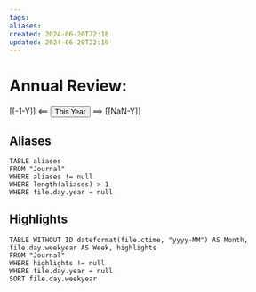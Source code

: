 ```yaml
---
tags: 
aliases: 
created: 2024-06-20T22:18
updated: 2024-06-20T22:19
---
```


# Annual Review:

[[-1-Y]] <== <button class='date_button_today'>This Year</button> ==> [[NaN-Y]]

## Aliases

```dataview
TABLE aliases
FROM "Journal"
WHERE aliases != null
WHERE length(aliases) > 1
WHERE file.day.year = null
```

## Highlights

```dataview
TABLE WITHOUT ID dateformat(file.ctime, "yyyy-MM") AS Month, file.day.weekyear AS Week, highlights
FROM "Journal"
WHERE highlights != null
WHERE file.day.year = null
SORT file.day.weekyear
```

